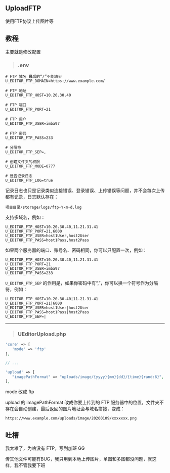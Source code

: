 ## UploadFTP

使用FTP协议上传图片等

## 教程

主要就是修改配置

> ### .env

```dotenv
# FTP 域名 最后的“/”不能缺少
U_EDITOR_FTP_DOMAIN=https://www.example.com/

# FTP 地址
U_EDITOR_FTP_HOST=10.20.30.40

# FTP 端口
U_EDITOR_FTP_PORT=21

# FTP 用户
U_EDITOR_FTP_USER=imba97

# FTP 密码
U_EDITOR_FTP_PASS=233

# 分隔符
U_EDITOR_FTP_SEP=,

# 创建文件夹的权限
U_EDITOR_FTP_MODE=0777

# 是否记录日志
U_EDITOR_FTP_LOG=true
```

记录日志也只是记录类似连接错误、登录错误、上传错误等问题，并不会每次上传都有记录，日志默认存在：

`项目目录/storage/logs/ftp-Y-m-d.log`

支持多域名，例如：

```dotenv
U_EDITOR_FTP_HOST=10.20.30.40,11.21.31.41
U_EDITOR_FTP_PORT=21,6000
U_EDITOR_FTP_USER=host1User,host2User
U_EDITOR_FTP_PASS=host1Pass,host2Pass
```


如果两个服务器的端口、账号名、密码相同，你可以只配置一次，例如：

```dotenv
U_EDITOR_FTP_HOST=10.20.30.40,11.21.31.41
U_EDITOR_FTP_PORT=21
U_EDITOR_FTP_USER=imba97
U_EDITOR_FTP_PASS=233
```

`U_EDITOR_FTP_SEP` 的作用是，如果你密码中有“,”，你可以换一个符号作为分隔符，例如：
```dotenv
U_EDITOR_FTP_HOST=10.20.30.40|11.21.31.41
U_EDITOR_FTP_PORT=21|6000
U_EDITOR_FTP_USER=host1User|host2User
U_EDITOR_FTP_PASS=host1Pass|host2Pass
U_EDITOR_FTP_SEP=|
```

---

> ### UEditorUpload.php

```php
'core' => [
   'mode' => 'ftp'
],

// ...

'upload' => [
   "imagePathFormat" => "uploads/image/{yyyy}{mm}{dd}/{time}{rand:6}", /* 上传保存路径,可以自定义保存路径和文件名格式 */
],
```
mode 改成 ftp

upload 的 imagePathFormat 改成你要上传到的 FTP 服务器中的位置，文件夹不存在会自动创建，最后返回的图片地址会与域名拼接，变成：

`https://www.example.com/uploads/image/20200109/xxxxxxx.png`

## 吐槽

我太难了，为啥没有 FTP，写到加班 GG

传其他文件可能有BUG，我只用到本地上传图片，单图和多图都没问题，就这样，我不管我要下班
